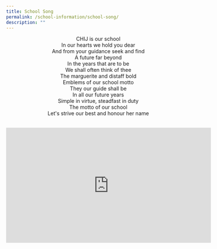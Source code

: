 ```yaml
---
title: School Song
permalink: /school-information/school-song/
description: ""
---
```

<p style="text-align: center;">CHIJ is our school<br />In our hearts we hold you dear<br />And from your guidance seek and find<br />A future far beyond<br />In the years that are to be<br />We shall often think of thee<br />The marguerite and distaff bold<br />Emblems of our school motto<br />They our guide shall be<br />In all our future years<br />Simple in virtue, steadfast in duty<br />The motto of our school<br />Let's strive our best and honour her name</p>  
<br>  
<iframe width="560" height="315" src="https://www.youtube.com/embed/IOVWpXVv46c" title="YouTube video player" frameborder="0" allow="accelerometer; autoplay; clipboard-write; encrypted-media; gyroscope; picture-in-picture" allowfullscreen></iframe>